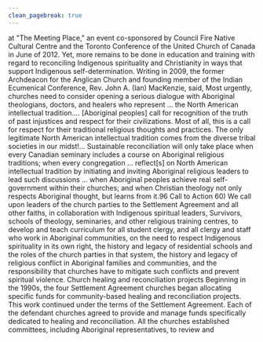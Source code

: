 ```yaml
---
clean_pagebreak: true
---
```


at "The Meeting Place," an event co-sponsored by Council Fire Native Cultural Centre and the Toronto Conference of the United Church of Canada in June of 2012.
Yet, more remains to be done in education and training with regard to reconciling Indigenous spirituality and Christianity in ways that support Indigenous self-determination. Writing in 2009, the former Archdeacon for the Anglican Church and founding member of the Indian Ecumenical Conference, Rev. John A. (Ian) MacKenzie, said,
Most urgently, churches need to consider opening a serious dialogue with Aboriginal theologians, doctors, and healers who represent ... the North American intellectual tradition.... [Aboriginal peoples] call for recognition of the truth of past injustices and respect for their civilizations. Most of all, this is a call for respect for their traditional religious thoughts and practices. The only legitimate North American intellectual tradition comes from the diverse tribal societies in our midst!...
Sustainable reconciliation will only take place when every Canadian seminary includes a course on Aboriginal religious traditions; when every congregation ... reflect[s] on North American intellectual tradition by initiating and inviting Aboriginal religious leaders to lead such discussions ... when Aboriginal peoples achieve real self-government within their churches; and when Christian theology not only respects Aboriginal thought, but learns from it.96
Call to Action
60) We call upon leaders of the church parties to the Settlement Agreement and all other faiths, in collaboration with Indigenous spiritual leaders, Survivors, schools of theology, seminaries, and other religious training centres, to develop and teach curriculum for all student clergy, and all clergy and staff who work in Aboriginal communities, on the need to respect Indigenous spirituality in its own right, the history and legacy of residential schools and the roles of the church parties in that system, the history and legacy of religious conflict in Aboriginal families and communities, and the responsibility that churches have to mitigate such conflicts and prevent spiritual violence.
Church healing and reconciliation projects
Beginning in the 1990s, the four Settlement Agreement churches began allocating specific funds for community-based healing and reconciliation projects. This work continued under the terms of the Settlement Agreement. Each of the defendant churches agreed to provide and manage funds specifically dedicated to healing and reconciliation. All the churches established committees, including Aboriginal representatives, to review and
